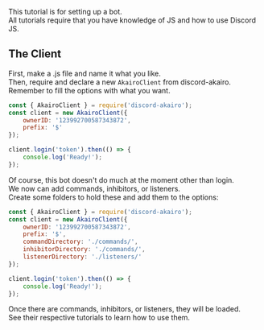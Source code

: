 This tutorial is for setting up a bot.  
All tutorials require that you have knowledge of JS and how to use Discord JS.  

## The Client

First, make a .js file and name it what you like.  
Then, require and declare a new `AkairoClient` from discord-akairo.  
Remember to fill the options with what you want.  

```js
const { AkairoClient } = require('discord-akairo');
const client = new AkairoClient({
    ownerID: '123992700587343872',
    prefix: '$'
});

client.login('token').then(() => {
    console.log('Ready!');
});
```

Of course, this bot doesn't do much at the moment other than login.  
We now can add commands, inhibitors, or listeners.  
Create some folders to hold these and add them to the options:  

```js
const { AkairoClient } = require('discord-akairo');
const client = new AkairoClient({
    ownerID: '123992700587343872',
    prefix: '$',
    commandDirectory: './commands/',
    inhibitorDirectory: './commands/',
    listenerDirectory: './listeners/'
});

client.login('token').then(() => {
    console.log('Ready!');
});
```

Once there are commands, inhibitors, or listeners, they will be loaded.  
See their respective tutorials to learn how to use them.
